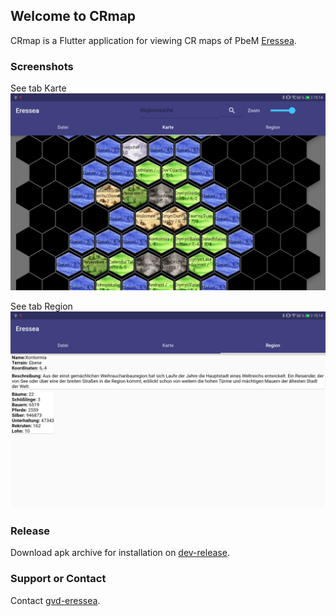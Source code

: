 ## Welcome to CRmap 

CRmap is a Flutter application for viewing CR maps of PbeM [Eressea](https://www.eressea.de/en/).

### Screenshots

See tab Karte ![Screenshot Karte](https://raw.githubusercontent.com/gvd-eressea/crmap/main/doc/Screenshot_Karte.png)

See tab Region ![Screenshot Region](https://raw.githubusercontent.com/gvd-eressea/crmap/main/doc/Screenshot_Region.png)

### Release

Download apk archive for installation on [dev-release](https://github.com/gvd-eressea/crmap/releases/tag/dev-release).

### Support or Contact

Contact [gvd-eressea](https://github.com/gvd-eressea).
